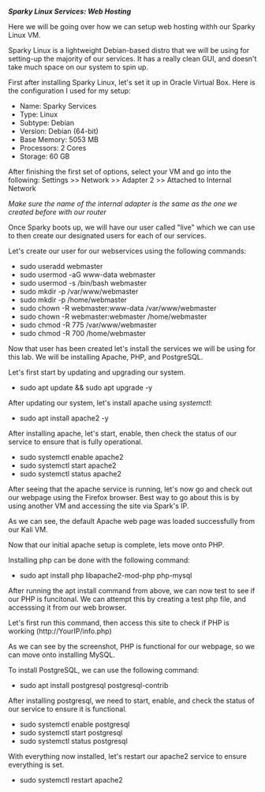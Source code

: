 ***Sparky Linux Services: Web Hosting***

Here we will be going over how we can setup web hosting withh our Sparky Linux VM.

Sparky Linux is a lightweight Debian-based distro that we will be using for setting-up the majority of our services.
It has a really clean GUI, and doesn't take much space on our system to spin up.

First after installing Sparky Linux, let's set it up in Oracle Virtual Box. Here is the configuration I used for my setup:
 - Name: Sparky Services
 - Type: Linux
 - Subtype: Debian
 - Version: Debian (64-bit)
 - Base Memory: 5053 MB
 - Processors: 2 Cores
 - Storage: 60 GB

After finishing the first set of options, select your VM and go into the following:
Settings >> Network >> Adapter 2 >> Attached to Internal Network

*Make sure the name of the internal adapter is the same as the one we created before with our router*

Once Sparky boots up, we will have our user called "live" which we can use to then create our designated users for each of our services.

Let's create our user for our webservices using the following commands:
 - sudo useradd webmaster
 - sudo usermod -aG www-data webmaster
 - sudo usermod -s /bin/bash webmaster
 - sudo mkdir -p /var/www/webmaster
 - sudo mkdir -p /home/webmaster
 - sudo chown -R webmaster:www-data /var/www/webmaster
 - sudo chown -R webmaster:webmaster /home/webmaster
 - sudo chmod -R 775 /var/www/webmaster
 - sudo chmod -R 700 /home/webmaster

Now that user has been created let's install the services we will be using for this lab.
We will be installing Apache, PHP, and PostgreSQL.

Let's first start by updating and upgrading our system.
 - sudo apt update && sudo apt upgrade -y

After updating our system, let's install apache using *systemctl*:
 - sudo apt install apache2 -y

After installing apache, let's start, enable, then check the status of our service to ensure that is fully operational.
 - sudo systemctl enable apache2
 - sudo systemctl start apache2
 - sudo systemctl status apache2

After seeing that the apache service is running, let's now go and check out our webpage using the Firefox browser. Best way to go about this is by using another VM and accessing the site via Spark's IP.

As we can see, the default Apache web page was loaded successfully from our Kali VM. 

Now that our initial apache setup is complete, lets move onto PHP.

Installing php can be done with the following command:
 - sudo apt install php libapache2-mod-php php-mysql

After running the apt install command from above, we can now test to see if our PHP is funcitonal.
We can attempt this by creating a test php file, and accesssing it from our web browser.

Let's first run this command, then access this site to check if PHP is working (http://YourIP/info.php)

As we can see by the screenshot, PHP is functional for our webpage, so we can move onto installing MySQL.

To install PostgreSQL, we can use the following command:
 - sudo apt install postgresql postgresql-contrib

After installing postgresql, we need to start, enable, and check the status of our service to ensure it is functional.
 - sudo systemctl enable postgresql
 - sudo systemctl start postgresql
 - sudo systemctl status postgresql

With everything now installed, let's restart our apache2 service to ensure everything is set.
 - sudo systemctl restart apache2




